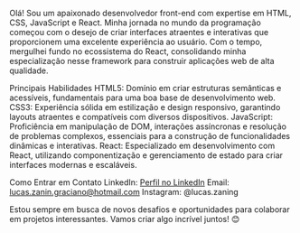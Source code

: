 Olá! Sou um apaixonado desenvolvedor front-end com expertise em HTML, CSS, JavaScript e React. Minha jornada no mundo da programação começou com o desejo de criar interfaces atraentes e interativas que proporcionem uma excelente experiência ao usuário. Com o tempo, mergulhei fundo no ecossistema do React, consolidando minha especialização nesse framework para construir aplicações web de alta qualidade.

Principais Habilidades
HTML5: Domínio em criar estruturas semânticas e acessíveis, fundamentais para uma boa base de desenvolvimento web.
CSS3: Experiência sólida em estilização e design responsivo, garantindo layouts atraentes e compatíveis com diversos dispositivos.
JavaScript: Proficiência em manipulação de DOM, interações assíncronas e resolução de problemas complexos, essenciais para a construção de funcionalidades dinâmicas e interativas.
React: Especializado em desenvolvimento com React, utilizando componentização e gerenciamento de estado para criar interfaces modernas e escaláveis.

Como Entrar em Contato
LinkedIn: [Perfil no LinkedIn](https://www.linkedin.com/in/lucas-zanin-925750245/)
Email: lucas.zanin.graciano@hotmail.com
Instagram: @lucas.zaning

Estou sempre em busca de novos desafios e oportunidades para colaborar em projetos interessantes. Vamos criar algo incrível juntos! 😊
